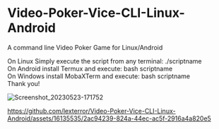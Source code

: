 # Video-Poker-Vice-CLI-Linux-Android
A command line Video Poker Game for Linux/Android

On Linux Simply execute the script from any terminal: ./scriptname 
<br>
On Android install Termux and execute: bash scriptname
<br> 
On Windows install MobaXTerm and execute:
bash scriptname
<br>
Thank you!



![Screenshot_20230523-171752](https://github.com/lexterror/Video-Poker-Vice-CLI-Linux-Android/assets/16135535/fb35ffb6-a110-4b75-88c7-02a8a97b60ba)



https://github.com/lexterror/Video-Poker-Vice-CLI-Linux-Android/assets/16135535/2ac94239-824a-44ec-ac5f-2916a4a820e5

